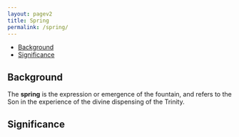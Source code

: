 ```yaml
---
layout: pagev2
title: Spring
permalink: /spring/
---
```

- [Background](#background)
- [Significance](#significance)

## Background

The **spring** is the expression or emergence of the fountain, and refers to the Son in the experience of the divine dispensing of the Trinity.

## Significance

